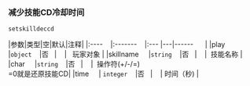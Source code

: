 ### 减少技能CD冷却时间
`setskilldeccd`

|参数|类型|空|默认|注释|
|:----    |:-------    |:--- |---|------      |
|play     |`object`    |否   |    |   玩家对象 |
|skillname     |`string`    |否   |    |  技能名称 |
|char     |`string`    |否   |    |  操作符(+/-/=) <br />=0就是还原技能CD|
|time     | `integer`    |否   |    | 时间（秒) |

